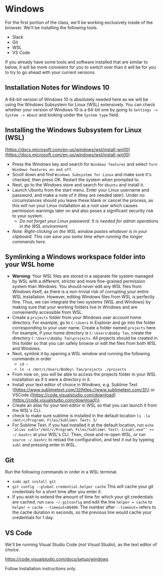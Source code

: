 # Windows

For the first portion of the class, we'll be working exclusively inside of the browser. We'll be installing the following tools.

* Slack
* Git
* WSL
* VS Code

If you already have some tools and software installed that are similar to below, it will be more conveient for you to switch over than it will be for you to try to go ahead with your current versions.

## Installation Notes for Windows 10

A 64-bit version of Windows 10 is absolutely needed here as we will be using the Windows Subsystem for Linux \(WSL\) extensively. You can check whether your version of Windows 10 is a 64-bit one by going to `Settings -> System -> About` and looking under the `System type` field.

## Installing the Windows Subsystem for Linux \(WSL\)

[https://docs.microsoft.com/en-us/windows/wsl/install-win10](https://docs.microsoft.com/en-us/windows/wsl/install-win10)

* Press the Windows key and search for `Windows features` and select `Turn Windows features on and off`.
* Scroll down and find `Windows Subsystem for Linux` and make sure it's checked, then press OK. Restart the system when prompted to.
* Next, go to the Windows store and search for `Ubuntu` and install it.
* Launch Ubuntu from the start menu. Enter your Linux username and password, and make a note of it \(they are needed later\). Under no circumstances should you leave these blank or cancel the process, as this will run your Linux installation as a root user which causes permission warnings later on and also poses a significant security risk to your system.
  * _Do not forget your Linux password. It is needed for admin operations in the WSL environment._
* _Note: Right-clicking on the WSL window pastes whatever is in your clipboard. This can save you some time when running the longer commands here._

## Symlinking a Windows workspace folder into your WSL home

* **Warning**: Your WSL files are stored in a separate file system managed by WSL with a different, stricter and more fine-grained permission system than Windows. You should _never_ edit any WSL files from Windows itself, as there is a non-trivial risk of corrupting your entire WSL installation. However, editing Windows files from WSL is perfectly fine. Thus, we can integrate the two systems \(WSL and Windows\) by making sure that your working folders live in Windows and are conveniently accessible from WSL.
* Create a `projects` folder from your Windows user account home directory. For example, go to `C:\Users` in Explorer and go into the folder corresponding to your user name. Create a folder named `projects` here. For example, if your home directory is `C:\Users\Bobby Tan`, create the directory `C:\Users\Bobby Tan\projects`. All projects should be created in this folder so that you can safely browse or edit the files from both WSL and Windows.
* Next, symlink it by opening a WSL window and running the following commands in order
  * `cd ~`
  * `ln -s /mnt/c/Users/Bobby\ Tan/projects ./projects`
* From now on, you will be able to access the projects folder in your WSL installation as if it were a directory in it.
* Install your text editor of choice in Windows, e.g. Sublime Text \([https://www.sublimetext.com/3](https://www.sublimetext.com/3)\) or VSCode \([https://code.visualstudio.com/download](https://code.visualstudio.com/download)\).
* Create an alias for your text editor in WSL so that you can launch it from the WSL's CLI.
* check to make sure sublime is installed in the default location `ls -la /mnt/c/Program\ Files/Sublime\ Text\ 3/`
* For Sublime Text, if you had installed it at the default location, run `echo 'alias subl="/mnt/c/Program\ Files/Sublime\ Text\ 3/subl.exe"' >> ~/.bashrc` at your WSL's CLI. Then, close and re-open WSL, or run `source ~/.bashrc` to reload the configuration, and test it out by typeing `subl` and pressing enter in WSL.

## Git

Run the following commands in order in a WSL terminal.

* `sudo apt install git`
* `git config --global credential.helper cache` This will cache your git credentials for a short time after you enter it.
* If you wish to extend the amount of time for which your git credentials are cached, run `nano ~/.gitconfig` and edit the line `helper = cache` to `helper = cache --timeout=86400`. The number after `--timeout=` refers to the cache duration in seconds, so the previous line would cache your credentials for 1 day.

## VS Code
We'll be running Visual Studio Code (*not Visual Studio*), as the text editor of choice.

https://code.visualstudio.com/docs/setup/windows

Follow Installation instructions only.